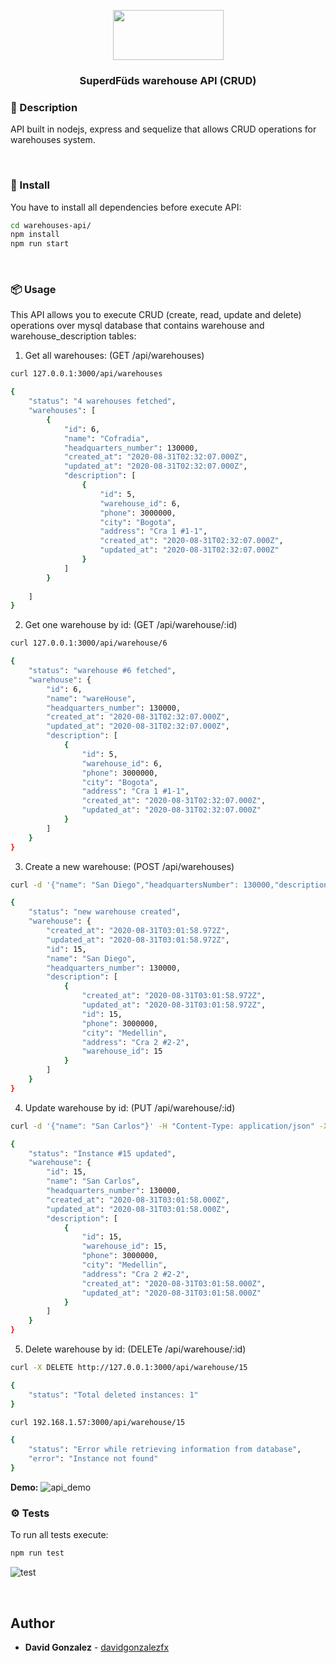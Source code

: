 <p align="center">
  <img src="https://mekiit.com/wp-content/uploads/2020/06/logo-superfuds.png" width="177" height="80">
  <h3 align="center">SuperdFüds warehouse API (CRUD)</h3>
</p>

### 📖 Description 
API built in nodejs, express and sequelize that allows CRUD operations for warehouses system.

<br>

### 🔧 Install 
You have to install all dependencies before execute API:
```sh
cd warehouses-api/
npm install
npm run start
```

<br>

### 📦 Usage 
This API allows you to execute CRUD (create, read, update and delete) operations over mysql database that contains warehouse and warehouse_description tables:

1) Get all warehouses: (GET /api/warehouses)
```sh
curl 127.0.0.1:3000/api/warehouses

{
    "status": "4 warehouses fetched",
    "warehouses": [
        {
            "id": 6,
            "name": "Cofradia",
            "headquarters_number": 130000,
            "created_at": "2020-08-31T02:32:07.000Z",
            "updated_at": "2020-08-31T02:32:07.000Z",
            "description": [
                {
                    "id": 5,
                    "warehouse_id": 6,
                    "phone": 3000000,
                    "city": "Bogota",
                    "address": "Cra 1 #1-1",
                    "created_at": "2020-08-31T02:32:07.000Z",
                    "updated_at": "2020-08-31T02:32:07.000Z"
                }
            ]
        }
        
    ]
}
```
2) Get one warehouse by id: (GET /api/warehouse/:id)
```sh
curl 127.0.0.1:3000/api/warehouse/6

{
    "status": "warehouse #6 fetched",
    "warehouse": {
        "id": 6,
        "name": "wareHouse",
        "headquarters_number": 130000,
        "created_at": "2020-08-31T02:32:07.000Z",
        "updated_at": "2020-08-31T02:32:07.000Z",
        "description": [
            {
                "id": 5,
                "warehouse_id": 6,
                "phone": 3000000,
                "city": "Bogota",
                "address": "Cra 1 #1-1",
                "created_at": "2020-08-31T02:32:07.000Z",
                "updated_at": "2020-08-31T02:32:07.000Z"
            }
        ]
    }
}
```
3) Create a new warehouse: (POST /api/warehouses)
```sh
curl -d '{"name": "San Diego","headquartersNumber": 130000,"description":[{"phone": 3000000,"city": "Medellin","address": "Cra 2 #2-2"}]}' -H "Content-Type: application/json" -X POST http://127.0.0.1:3000/api/warehouses

{
    "status": "new warehouse created",
    "warehouse": {
        "created_at": "2020-08-31T03:01:58.972Z",
        "updated_at": "2020-08-31T03:01:58.972Z",
        "id": 15,
        "name": "San Diego",
        "headquarters_number": 130000,
        "description": [
            {
                "created_at": "2020-08-31T03:01:58.972Z",
                "updated_at": "2020-08-31T03:01:58.972Z",
                "id": 15,
                "phone": 3000000,
                "city": "Medellin",
                "address": "Cra 2 #2-2",
                "warehouse_id": 15
            }
        ]
    }
}
```
4) Update warehouse by id: (PUT /api/warehouse/:id)
```sh
curl -d '{"name": "San Carlos"}' -H "Content-Type: application/json" -X PUT http://127.0.0.1:3000/api/warehouse/15

{
    "status": "Instance #15 updated",
    "warehouse": {
        "id": 15,
        "name": "San Carlos",
        "headquarters_number": 130000,
        "created_at": "2020-08-31T03:01:58.000Z",
        "updated_at": "2020-08-31T03:01:58.000Z",
        "description": [
            {
                "id": 15,
                "warehouse_id": 15,
                "phone": 3000000,
                "city": "Medellin",
                "address": "Cra 2 #2-2",
                "created_at": "2020-08-31T03:01:58.000Z",
                "updated_at": "2020-08-31T03:01:58.000Z"
            }
        ]
    }
}
```
5) Delete warehouse by id: (DELETe /api/warehouse/:id)
```sh 
curl -X DELETE http://127.0.0.1:3000/api/warehouse/15

{
    "status": "Total deleted instances: 1"
}

curl 192.168.1.57:3000/api/warehouse/15

{
    "status": "Error while retrieving information from database",
    "error": "Instance not found"
}
```

**Demo:**
![api_demo](http://g.recordit.co/rDtXJo7GWx.gif)
<br>

### ⚙️ Tests 
To run all tests execute:
```sh
npm run test
```

![test](https://lh3.googleusercontent.com/pw/ACtC-3ccBmsKe88nIFClsrFKhYjdYCZhWATloZqgyzj8x7GyAhB6af3ms0-WTH_lSQkhUQdUYLzr12P-y00UDr-D4kjxC8Z-qWTcbl3E4N6l970Sn703sMIeQ9nOWS_3IhG6oyisqClHdDQ87NTjZPbpE9UogA=w937-h364-no)

<br>

## Author
* **David Gonzalez** - [davidgonzalezfx](https://github.com/davidgonzalezfx)

